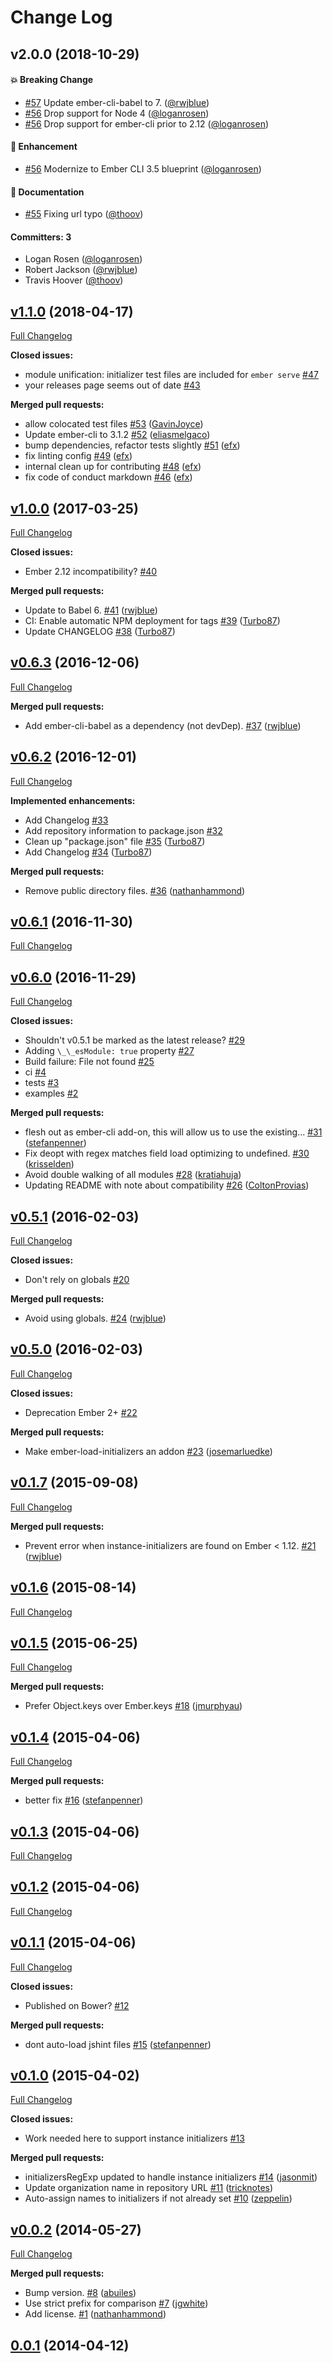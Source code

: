 # Change Log

## v2.0.0 (2018-10-29)

#### :boom: Breaking Change
* [#57](https://github.com/ember-cli/ember-load-initializers/pull/57) Update ember-cli-babel to 7. ([@rwjblue](https://github.com/rwjblue))
* [#56](https://github.com/ember-cli/ember-load-initializers/pull/56) Drop support for Node 4 ([@loganrosen](https://github.com/loganrosen))
* [#56](https://github.com/ember-cli/ember-load-initializers/pull/56) Drop support for ember-cli prior to 2.12 ([@loganrosen](https://github.com/loganrosen))

#### :rocket: Enhancement
* [#56](https://github.com/ember-cli/ember-load-initializers/pull/56) Modernize to Ember CLI 3.5 blueprint ([@loganrosen](https://github.com/loganrosen))

#### :memo: Documentation
* [#55](https://github.com/ember-cli/ember-load-initializers/pull/55) Fixing url typo ([@thoov](https://github.com/thoov))

#### Committers: 3
- Logan Rosen ([@loganrosen](https://github.com/loganrosen))
- Robert Jackson ([@rwjblue](https://github.com/rwjblue))
- Travis Hoover ([@thoov](https://github.com/thoov))

## [v1.1.0](https://github.com/ember-cli/ember-load-initializers/tree/v1.1.0) (2018-04-17)
[Full Changelog](https://github.com/ember-cli/ember-load-initializers/compare/v1.0.0...v1.1.0)

**Closed issues:**

- module unification: initializer test files are included for `ember serve` [\#47](https://github.com/ember-cli/ember-load-initializers/issues/47)
- your releases page seems out of date [\#43](https://github.com/ember-cli/ember-load-initializers/issues/43)

**Merged pull requests:**

- allow colocated test files [\#53](https://github.com/ember-cli/ember-load-initializers/pull/53) ([GavinJoyce](https://github.com/GavinJoyce))
- Update ember-cli to 3.1.2 [\#52](https://github.com/ember-cli/ember-load-initializers/pull/52) ([eliasmelgaco](https://github.com/eliasmelgaco))
- bump dependencies, refactor tests slightly [\#51](https://github.com/ember-cli/ember-load-initializers/pull/51) ([efx](https://github.com/efx))
- fix linting config [\#49](https://github.com/ember-cli/ember-load-initializers/pull/49) ([efx](https://github.com/efx))
- internal clean up for contributing [\#48](https://github.com/ember-cli/ember-load-initializers/pull/48) ([efx](https://github.com/efx))
- fix code of conduct markdown [\#46](https://github.com/ember-cli/ember-load-initializers/pull/46) ([efx](https://github.com/efx))

## [v1.0.0](https://github.com/ember-cli/ember-load-initializers/tree/v1.0.0) (2017-03-25)
[Full Changelog](https://github.com/ember-cli/ember-load-initializers/compare/v0.6.3...v1.0.0)

**Closed issues:**

- Ember 2.12 incompatibility? [\#40](https://github.com/ember-cli/ember-load-initializers/issues/40)

**Merged pull requests:**

- Update to Babel 6. [\#41](https://github.com/ember-cli/ember-load-initializers/pull/41) ([rwjblue](https://github.com/rwjblue))
- CI: Enable automatic NPM deployment for tags [\#39](https://github.com/ember-cli/ember-load-initializers/pull/39) ([Turbo87](https://github.com/Turbo87))
- Update CHANGELOG [\#38](https://github.com/ember-cli/ember-load-initializers/pull/38) ([Turbo87](https://github.com/Turbo87))

## [v0.6.3](https://github.com/ember-cli/ember-load-initializers/tree/v0.6.3) (2016-12-06)
[Full Changelog](https://github.com/ember-cli/ember-load-initializers/compare/v0.6.2...v0.6.3)

**Merged pull requests:**

- Add ember-cli-babel as a dependency \(not devDep\). [\#37](https://github.com/ember-cli/ember-load-initializers/pull/37) ([rwjblue](https://github.com/rwjblue))

## [v0.6.2](https://github.com/ember-cli/ember-load-initializers/tree/v0.6.2) (2016-12-01)
[Full Changelog](https://github.com/ember-cli/ember-load-initializers/compare/v0.6.1...v0.6.2)

**Implemented enhancements:**

- Add Changelog [\#33](https://github.com/ember-cli/ember-load-initializers/issues/33)
- Add repository information to package.json [\#32](https://github.com/ember-cli/ember-load-initializers/issues/32)
- Clean up "package.json" file [\#35](https://github.com/ember-cli/ember-load-initializers/pull/35) ([Turbo87](https://github.com/Turbo87))
- Add Changelog [\#34](https://github.com/ember-cli/ember-load-initializers/pull/34) ([Turbo87](https://github.com/Turbo87))

**Merged pull requests:**

- Remove public directory files. [\#36](https://github.com/ember-cli/ember-load-initializers/pull/36) ([nathanhammond](https://github.com/nathanhammond))

## [v0.6.1](https://github.com/ember-cli/ember-load-initializers/tree/v0.6.1) (2016-11-30)
[Full Changelog](https://github.com/ember-cli/ember-load-initializers/compare/v0.6.0...v0.6.1)

## [v0.6.0](https://github.com/ember-cli/ember-load-initializers/tree/v0.6.0) (2016-11-29)
[Full Changelog](https://github.com/ember-cli/ember-load-initializers/compare/v0.5.1...v0.6.0)

**Closed issues:**

- Shouldn't v0.5.1 be marked as the latest release? [\#29](https://github.com/ember-cli/ember-load-initializers/issues/29)
- Adding `\_\_esModule: true` property [\#27](https://github.com/ember-cli/ember-load-initializers/issues/27)
- Build failure: File not found [\#25](https://github.com/ember-cli/ember-load-initializers/issues/25)
- ci [\#4](https://github.com/ember-cli/ember-load-initializers/issues/4)
- tests [\#3](https://github.com/ember-cli/ember-load-initializers/issues/3)
- examples [\#2](https://github.com/ember-cli/ember-load-initializers/issues/2)

**Merged pull requests:**

- flesh out as ember-cli add-on, this will allow us to use the existing… [\#31](https://github.com/ember-cli/ember-load-initializers/pull/31) ([stefanpenner](https://github.com/stefanpenner))
- Fix deopt with regex matches field load optimizing to undefined. [\#30](https://github.com/ember-cli/ember-load-initializers/pull/30) ([krisselden](https://github.com/krisselden))
- Avoid double walking of all modules [\#28](https://github.com/ember-cli/ember-load-initializers/pull/28) ([kratiahuja](https://github.com/kratiahuja))
- Updating README with note about compatibility [\#26](https://github.com/ember-cli/ember-load-initializers/pull/26) ([ColtonProvias](https://github.com/ColtonProvias))

## [v0.5.1](https://github.com/ember-cli/ember-load-initializers/tree/v0.5.1) (2016-02-03)
[Full Changelog](https://github.com/ember-cli/ember-load-initializers/compare/v0.5.0...v0.5.1)

**Closed issues:**

- Don't rely on globals [\#20](https://github.com/ember-cli/ember-load-initializers/issues/20)

**Merged pull requests:**

- Avoid using globals. [\#24](https://github.com/ember-cli/ember-load-initializers/pull/24) ([rwjblue](https://github.com/rwjblue))

## [v0.5.0](https://github.com/ember-cli/ember-load-initializers/tree/v0.5.0) (2016-02-03)
[Full Changelog](https://github.com/ember-cli/ember-load-initializers/compare/v0.1.7...v0.5.0)

**Closed issues:**

- Deprecation Ember 2+ [\#22](https://github.com/ember-cli/ember-load-initializers/issues/22)

**Merged pull requests:**

- Make ember-load-initializers an addon [\#23](https://github.com/ember-cli/ember-load-initializers/pull/23) ([josemarluedke](https://github.com/josemarluedke))

## [v0.1.7](https://github.com/ember-cli/ember-load-initializers/tree/v0.1.7) (2015-09-08)
[Full Changelog](https://github.com/ember-cli/ember-load-initializers/compare/v0.1.6...v0.1.7)

**Merged pull requests:**

- Prevent error when instance-initializers are found on Ember \< 1.12. [\#21](https://github.com/ember-cli/ember-load-initializers/pull/21) ([rwjblue](https://github.com/rwjblue))

## [v0.1.6](https://github.com/ember-cli/ember-load-initializers/tree/v0.1.6) (2015-08-14)
[Full Changelog](https://github.com/ember-cli/ember-load-initializers/compare/v0.1.5...v0.1.6)

## [v0.1.5](https://github.com/ember-cli/ember-load-initializers/tree/v0.1.5) (2015-06-25)
[Full Changelog](https://github.com/ember-cli/ember-load-initializers/compare/v0.1.4...v0.1.5)

**Merged pull requests:**

- Prefer Object.keys over Ember.keys [\#18](https://github.com/ember-cli/ember-load-initializers/pull/18) ([jmurphyau](https://github.com/jmurphyau))

## [v0.1.4](https://github.com/ember-cli/ember-load-initializers/tree/v0.1.4) (2015-04-06)
[Full Changelog](https://github.com/ember-cli/ember-load-initializers/compare/v0.1.3...v0.1.4)

**Merged pull requests:**

- better fix [\#16](https://github.com/ember-cli/ember-load-initializers/pull/16) ([stefanpenner](https://github.com/stefanpenner))

## [v0.1.3](https://github.com/ember-cli/ember-load-initializers/tree/v0.1.3) (2015-04-06)
[Full Changelog](https://github.com/ember-cli/ember-load-initializers/compare/v0.1.2...v0.1.3)

## [v0.1.2](https://github.com/ember-cli/ember-load-initializers/tree/v0.1.2) (2015-04-06)
[Full Changelog](https://github.com/ember-cli/ember-load-initializers/compare/v0.1.1...v0.1.2)

## [v0.1.1](https://github.com/ember-cli/ember-load-initializers/tree/v0.1.1) (2015-04-06)
[Full Changelog](https://github.com/ember-cli/ember-load-initializers/compare/v0.1.0...v0.1.1)

**Closed issues:**

- Published on Bower? [\#12](https://github.com/ember-cli/ember-load-initializers/issues/12)

**Merged pull requests:**

- dont auto-load jshint files [\#15](https://github.com/ember-cli/ember-load-initializers/pull/15) ([stefanpenner](https://github.com/stefanpenner))

## [v0.1.0](https://github.com/ember-cli/ember-load-initializers/tree/v0.1.0) (2015-04-02)
[Full Changelog](https://github.com/ember-cli/ember-load-initializers/compare/v0.0.2...v0.1.0)

**Closed issues:**

- Work needed here to support instance initializers [\#13](https://github.com/ember-cli/ember-load-initializers/issues/13)

**Merged pull requests:**

- initializersRegExp updated to handle instance initializers [\#14](https://github.com/ember-cli/ember-load-initializers/pull/14) ([jasonmit](https://github.com/jasonmit))
- Update organization name in repository URL [\#11](https://github.com/ember-cli/ember-load-initializers/pull/11) ([tricknotes](https://github.com/tricknotes))
- Auto-assign names to initializers if not already set [\#10](https://github.com/ember-cli/ember-load-initializers/pull/10) ([zeppelin](https://github.com/zeppelin))

## [v0.0.2](https://github.com/ember-cli/ember-load-initializers/tree/v0.0.2) (2014-05-27)
[Full Changelog](https://github.com/ember-cli/ember-load-initializers/compare/0.0.1...v0.0.2)

**Merged pull requests:**

- Bump version. [\#8](https://github.com/ember-cli/ember-load-initializers/pull/8) ([abuiles](https://github.com/abuiles))
- Use strict prefix for comparison [\#7](https://github.com/ember-cli/ember-load-initializers/pull/7) ([jgwhite](https://github.com/jgwhite))
- Add license. [\#1](https://github.com/ember-cli/ember-load-initializers/pull/1) ([nathanhammond](https://github.com/nathanhammond))

## [0.0.1](https://github.com/ember-cli/ember-load-initializers/tree/0.0.1) (2014-04-12)

